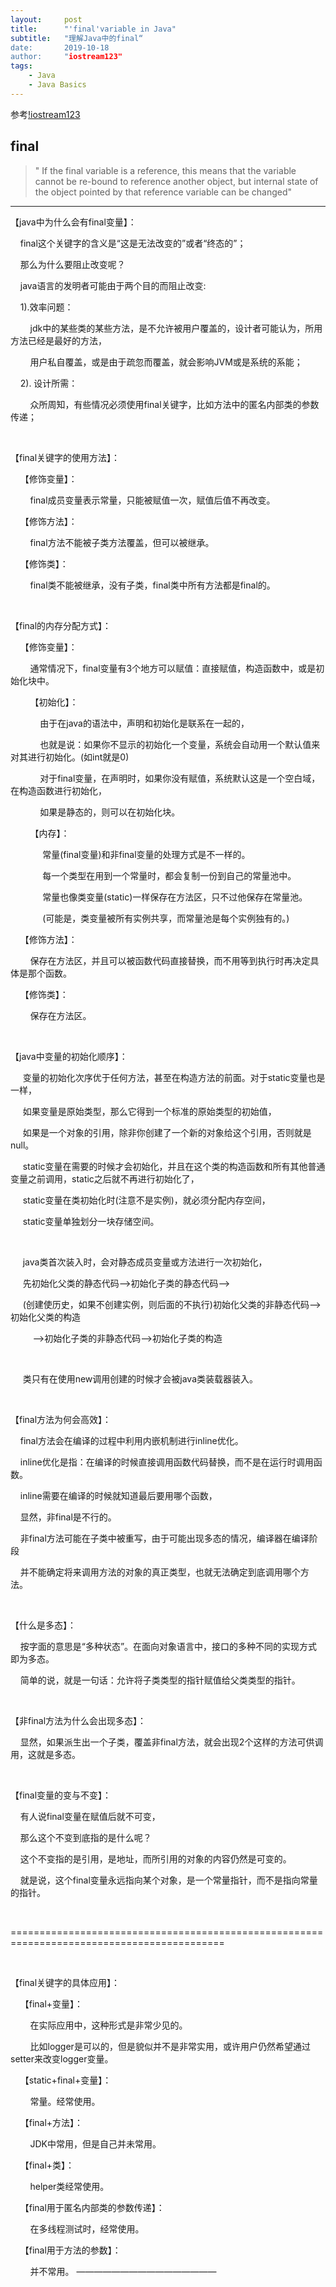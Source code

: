 ```yaml
---
layout:     post
title:      "'final'variable in Java"
subtitle:   "理解Java中的final“
date:       2019-10-18
author:     "iostream123"
tags:
    - Java
    - Java Basics
---
```

参考[!iostream123](https://blog.csdn.net/iostream123/article/details/5979635)

## final

>" If the final variable is a reference, this means that the variable cannot be re-bound to reference another object, but internal state of the object pointed by that reference variable can be changed"

--------------------------------------

【java中为什么会有final变量】：

    final这个关键字的含义是“这是无法改变的”或者“终态的”；

    那么为什么要阻止改变呢？

    java语言的发明者可能由于两个目的而阻止改变:

    1).效率问题：

        jdk中的某些类的某些方法，是不允许被用户覆盖的，设计者可能认为，所用方法已经是最好的方法，

        用户私自覆盖，或是由于疏忽而覆盖，就会影响JVM或是系统的系能；

    2). 设计所需：

        众所周知，有些情况必须使用final关键字，比如方法中的匿名内部类的参数传递；

 

【final关键字的使用方法】：

    【修饰变量】：

        final成员变量表示常量，只能被赋值一次，赋值后值不再改变。

    【修饰方法】：

        final方法不能被子类方法覆盖，但可以被继承。

    【修饰类】：

        final类不能被继承，没有子类，final类中所有方法都是final的。

 

【final的内存分配方式】：

    【修饰变量】：

        通常情况下，final变量有3个地方可以赋值：直接赋值，构造函数中，或是初始化块中。

        【初始化】：

            由于在java的语法中，声明和初始化是联系在一起的，

            也就是说：如果你不显示的初始化一个变量，系统会自动用一个默认值来对其进行初始化。(如int就是0)

            对于final变量，在声明时，如果你没有赋值，系统默认这是一个空白域，在构造函数进行初始化，

            如果是静态的，则可以在初始化块。

        【内存】：

             常量(final变量)和非final变量的处理方式是不一样的。

             每一个类型在用到一个常量时，都会复制一份到自己的常量池中。

             常量也像类变量(static)一样保存在方法区，只不过他保存在常量池。

             (可能是，类变量被所有实例共享，而常量池是每个实例独有的。)

    【修饰方法】：

        保存在方法区，并且可以被函数代码直接替换，而不用等到执行时再决定具体是那个函数。

    【修饰类】：

        保存在方法区。

 

【java中变量的初始化顺序】：

     变量的初始化次序优于任何方法，甚至在构造方法的前面。对于static变量也是一样，

     如果变量是原始类型，那么它得到一个标准的原始类型的初始值，

     如果是一个对象的引用，除非你创建了一个新的对象给这个引用，否则就是null。

     static变量在需要的时候才会初始化，并且在这个类的构造函数和所有其他普通变量之前调用，static之后就不再进行初始化了，

     static变量在类初始化时(注意不是实例)，就必须分配内存空间，

     static变量单独划分一块存储空间。

 

     java类首次装入时，会对静态成员变量或方法进行一次初始化，

     先初始化父类的静态代码-->初始化子类的静态代码-->

     (创建使历史，如果不创建实例，则后面的不执行)初始化父类的非静态代码-->初始化父类的构造

         -->初始化子类的非静态代码-->初始化子类的构造

 

     类只有在使用new调用创建的时候才会被java类装载器装入。

 

【final方法为何会高效】：

    final方法会在编译的过程中利用内嵌机制进行inline优化。

    inline优化是指：在编译的时候直接调用函数代码替换，而不是在运行时调用函数。

    inline需要在编译的时候就知道最后要用哪个函数，    

    显然，非final是不行的。

    非final方法可能在子类中被重写，由于可能出现多态的情况，编译器在编译阶段

    并不能确定将来调用方法的对象的真正类型，也就无法确定到底调用哪个方法。

 

【什么是多态】：

    按字面的意思是“多种状态”。在面向对象语言中，接口的多种不同的实现方式即为多态。

    简单的说，就是一句话：允许将子类类型的指针赋值给父类类型的指针。

 

【非final方法为什么会出现多态】：

    显然，如果派生出一个子类，覆盖非final方法，就会出现2个这样的方法可供调用，这就是多态。

 

【final变量的变与不变】：

    有人说final变量在赋值后就不可变，

    那么这个不变到底指的是什么呢？

    这个不变指的是引用，是地址，而所引用的对象的内容仍然是可变的。

    就是说，这个final变量永远指向某个对象，是一个常量指针，而不是指向常量的指针。

 

===========================================================================================

 

【final关键字的具体应用】：

    【final+变量】：

        在实际应用中，这种形式是非常少见的。

        比如logger是可以的，但是貌似并不是非常实用，或许用户仍然希望通过setter来改变logger变量。

    【static+final+变量】：

        常量。经常使用。

    【final+方法】：

        JDK中常用，但是自己并未常用。

    【final+类】：

        helper类经常使用。

    【final用于匿名内部类的参数传递】：

        在多线程测试时，经常使用。

    【final用于方法的参数】：

        并不常用。
————————————————
